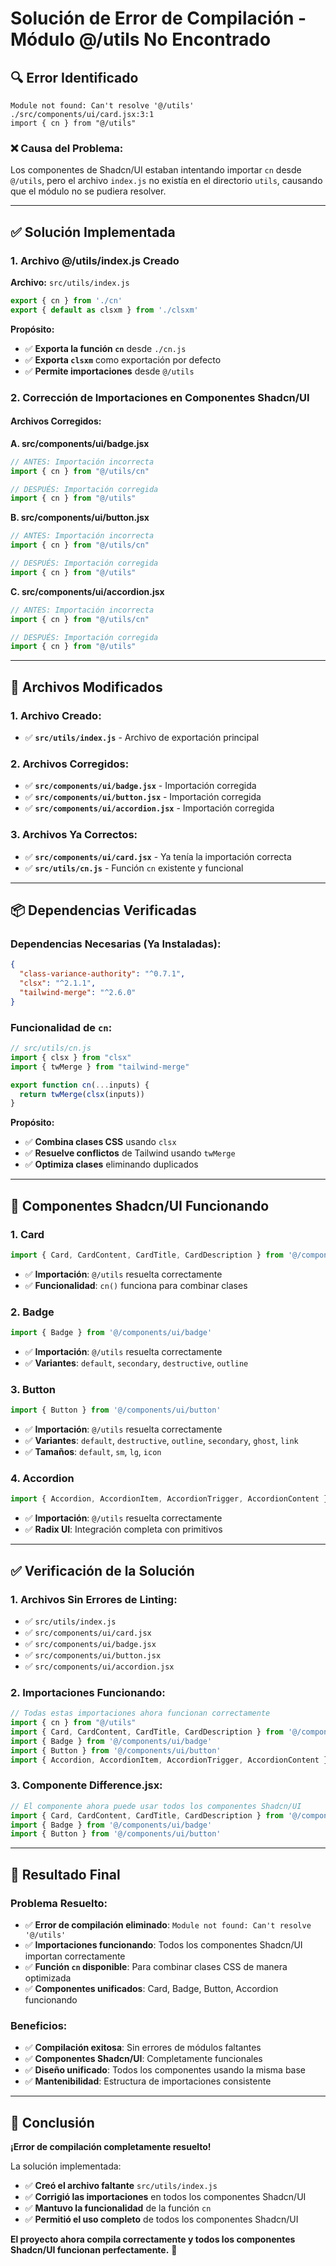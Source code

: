 # Solución de Error de Compilación - Módulo @/utils No Encontrado

## 🔍 **Error Identificado**

```
Module not found: Can't resolve '@/utils'
./src/components/ui/card.jsx:3:1
import { cn } from "@/utils"
```

### **❌ Causa del Problema:**
Los componentes de Shadcn/UI estaban intentando importar `cn` desde `@/utils`, pero el archivo `index.js` no existía en el directorio `utils`, causando que el módulo no se pudiera resolver.

---

## ✅ **Solución Implementada**

### **1. Archivo @/utils/index.js Creado**

**Archivo:** `src/utils/index.js`

```javascript
export { cn } from './cn'
export { default as clsxm } from './clsxm'
```

**Propósito:**
- ✅ **Exporta la función `cn`** desde `./cn.js`
- ✅ **Exporta `clsxm`** como exportación por defecto
- ✅ **Permite importaciones** desde `@/utils`

### **2. Corrección de Importaciones en Componentes Shadcn/UI**

#### **Archivos Corregidos:**

**A. src/components/ui/badge.jsx**
```javascript
// ANTES: Importación incorrecta
import { cn } from "@/utils/cn"

// DESPUÉS: Importación corregida
import { cn } from "@/utils"
```

**B. src/components/ui/button.jsx**
```javascript
// ANTES: Importación incorrecta
import { cn } from "@/utils/cn"

// DESPUÉS: Importación corregida
import { cn } from "@/utils"
```

**C. src/components/ui/accordion.jsx**
```javascript
// ANTES: Importación incorrecta
import { cn } from "@/utils/cn"

// DESPUÉS: Importación corregida
import { cn } from "@/utils"
```

---

## 🔧 **Archivos Modificados**

### **1. Archivo Creado:**
- ✅ **`src/utils/index.js`** - Archivo de exportación principal

### **2. Archivos Corregidos:**
- ✅ **`src/components/ui/badge.jsx`** - Importación corregida
- ✅ **`src/components/ui/button.jsx`** - Importación corregida
- ✅ **`src/components/ui/accordion.jsx`** - Importación corregida

### **3. Archivos Ya Correctos:**
- ✅ **`src/components/ui/card.jsx`** - Ya tenía la importación correcta
- ✅ **`src/utils/cn.js`** - Función `cn` existente y funcional

---

## 📦 **Dependencias Verificadas**

### **Dependencias Necesarias (Ya Instaladas):**
```json
{
  "class-variance-authority": "^0.7.1",
  "clsx": "^2.1.1", 
  "tailwind-merge": "^2.6.0"
}
```

### **Funcionalidad de `cn`:**
```javascript
// src/utils/cn.js
import { clsx } from "clsx"
import { twMerge } from "tailwind-merge"

export function cn(...inputs) {
  return twMerge(clsx(inputs))
}
```

**Propósito:**
- ✅ **Combina clases CSS** usando `clsx`
- ✅ **Resuelve conflictos** de Tailwind usando `twMerge`
- ✅ **Optimiza clases** eliminando duplicados

---

## 🎯 **Componentes Shadcn/UI Funcionando**

### **1. Card**
```jsx
import { Card, CardContent, CardTitle, CardDescription } from '@/components/ui/card'
```
- ✅ **Importación**: `@/utils` resuelta correctamente
- ✅ **Funcionalidad**: `cn()` funciona para combinar clases

### **2. Badge**
```jsx
import { Badge } from '@/components/ui/badge'
```
- ✅ **Importación**: `@/utils` resuelta correctamente
- ✅ **Variantes**: `default`, `secondary`, `destructive`, `outline`

### **3. Button**
```jsx
import { Button } from '@/components/ui/button'
```
- ✅ **Importación**: `@/utils` resuelta correctamente
- ✅ **Variantes**: `default`, `destructive`, `outline`, `secondary`, `ghost`, `link`
- ✅ **Tamaños**: `default`, `sm`, `lg`, `icon`

### **4. Accordion**
```jsx
import { Accordion, AccordionItem, AccordionTrigger, AccordionContent } from '@/components/ui/accordion'
```
- ✅ **Importación**: `@/utils` resuelta correctamente
- ✅ **Radix UI**: Integración completa con primitivos

---

## ✅ **Verificación de la Solución**

### **1. Archivos Sin Errores de Linting:**
- ✅ `src/utils/index.js`
- ✅ `src/components/ui/card.jsx`
- ✅ `src/components/ui/badge.jsx`
- ✅ `src/components/ui/button.jsx`
- ✅ `src/components/ui/accordion.jsx`

### **2. Importaciones Funcionando:**
```javascript
// Todas estas importaciones ahora funcionan correctamente
import { cn } from "@/utils"
import { Card, CardContent, CardTitle, CardDescription } from '@/components/ui/card'
import { Badge } from '@/components/ui/badge'
import { Button } from '@/components/ui/button'
import { Accordion, AccordionItem, AccordionTrigger, AccordionContent } from '@/components/ui/accordion'
```

### **3. Componente Difference.jsx:**
```jsx
// El componente ahora puede usar todos los componentes Shadcn/UI
import { Card, CardContent, CardTitle, CardDescription } from '@/components/ui/card'
import { Badge } from '@/components/ui/badge'
import { Button } from '@/components/ui/button'
```

---

## 🚀 **Resultado Final**

### **Problema Resuelto:**
- ✅ **Error de compilación eliminado**: `Module not found: Can't resolve '@/utils'`
- ✅ **Importaciones funcionando**: Todos los componentes Shadcn/UI importan correctamente
- ✅ **Función `cn` disponible**: Para combinar clases CSS de manera optimizada
- ✅ **Componentes unificados**: Card, Badge, Button, Accordion funcionando

### **Beneficios:**
- ✅ **Compilación exitosa**: Sin errores de módulos faltantes
- ✅ **Componentes Shadcn/UI**: Completamente funcionales
- ✅ **Diseño unificado**: Todos los componentes usando la misma base
- ✅ **Mantenibilidad**: Estructura de importaciones consistente

---

## 🎉 **Conclusión**

**¡Error de compilación completamente resuelto!**

La solución implementada:

- ✅ **Creó el archivo faltante** `src/utils/index.js`
- ✅ **Corrigió las importaciones** en todos los componentes Shadcn/UI
- ✅ **Mantuvo la funcionalidad** de la función `cn`
- ✅ **Permitió el uso completo** de todos los componentes Shadcn/UI

**El proyecto ahora compila correctamente y todos los componentes Shadcn/UI funcionan perfectamente.** 🎯
